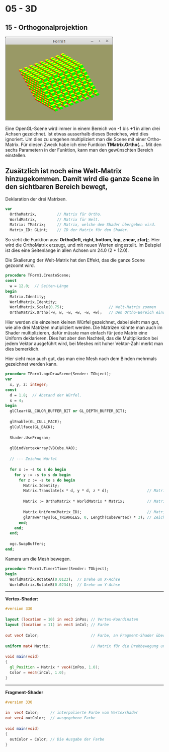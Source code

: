 # 05 - 3D
## 15 - Orthogonalprojektion

![image.png](image.png)

Eine OpenGL-Scene wird immer in einem Bereich von <b>-1</b> bis <b>+1</b> in allen drei Achsen gezeichnet. Ist etwas ausserhalb dieses Bereiches, wird dies ignoriert.
Um dies zu umgehen multipliziert man die Scene mit einer Ortho-Matrix.
Für diesen Zweck habe ich eine Funtkion <b>TMatrix.Ortho(...</b>. Mit den sechs Parametern in der Funktion, kann man den gewünschten Bereich einstellen.

Zusätzlich ist noch eine Welt-Matrix hinzugekommen. Damit wird die ganze Scene in den sichtbaren Bereich bewegt,
---
Deklaration der drei Matrixen.

```pascal
var
  OrthoMatrix,         // Matrix für Ortho.
  WorldMatrix,         // Matrix für Welt.
  Matrix: TMatrix;     // Matrix, welche dem Shader übergeben wird.
  Matrix_ID: GLint;    // ID der Matrix für den Shader.
```

So sieht die Funktion aus: <b>Ortho(left, right, bottom, top, znear, zfar);</b>.
Hier wird die OrthoMatrix erzeugt, und mit neuen Werten eingestellt.
Im Beispiel ist dies eine Seitenlänge in allen Achsen um 24.0 (2 * 12.0).

Die Skalierung der Welt-Matrix hat den Effekt, das die ganze Scene gezoomt wird.

```pascal
procedure TForm1.CreateScene;
const
  w = 12.0;  // Seiten-Länge
begin
  Matrix.Identity;
  WorldMatrix.Identity;
  WorldMatrix.Scale(0.75);                    // Welt-Matrix zoomen
  OrthoMatrix.Ortho(-w, w, -w, +w, -w, +w);   // Den Ortho-Bereich einstellen.
```

Hier werden die einzelnen kleinen Würfel gezeichnet, dabei sieht man gut, wie alle drei Matrizen mutipliziert werden.
Die Matrizen könnte man auch im Shader multiplizieren, dafür müsste man einfach für jede Matrix eine Uniform deklarieren.
Dies hat aber den Nachteil, das die Multiplikation bei jedem Vektor ausgeführt wird, bei Meshes mit hoher Vektor-Zahl merkt man dies bemerklich.

Hier sieht man auch gut, das man eine Mesh nach dem Binden mehrmals gezeichnet werden kann.

```pascal
procedure TForm1.ogcDrawScene(Sender: TObject);
var
  x, y, z: integer;
const
  d = 1.8;  // Abstand der Würfel.
  s = 4;
begin
  glClear(GL_COLOR_BUFFER_BIT or GL_DEPTH_BUFFER_BIT);

  glEnable(GL_CULL_FACE);
  glCullface(GL_BACK);

  Shader.UseProgram;

  glBindVertexArray(VBCube.VAO);

  // --- Zeichne Würfel

  for x := -s to s do begin
    for y := -s to s do begin
      for z := -s to s do begin
        Matrix.Identity;
        Matrix.Translate(x * d, y * d, z * d);                 // Matrix verschieben.

        Matrix := OrthoMatrix * WorldMatrix * Matrix;          // Matrizen multiplizieren.

        Matrix.Uniform(Matrix_ID);                             // Matrix dem Shader übergeben.
        glDrawArrays(GL_TRIANGLES, 0, Length(CubeVertex) * 3); // Zeichnet einen kleinen Würfel.
      end;
    end;
  end;

  ogc.SwapBuffers;
end;
```

Kamera um die Mesh bewegen.

```pascal
procedure TForm1.Timer1Timer(Sender: TObject);
begin
  WorldMatrix.RotateA(0.0123);  // Drehe um X-Achse
  WorldMatrix.RotateB(0.0234);  // Drehe um Y-Achse
```

---
<b>Vertex-Shader:</b>

```glsl
#version 330

layout (location = 10) in vec3 inPos; // Vertex-Koordinaten
layout (location = 11) in vec3 inCol; // Farbe

out vec4 Color;                       // Farbe, an Fragment-Shader übergeben

uniform mat4 Matrix;                  // Matrix für die Drehbewegung und Ortho

void main(void)
{
  gl_Position = Matrix * vec4(inPos, 1.0);
  Color = vec4(inCol, 1.0);
}

```

---
<b>Fragment-Shader</b>

```glsl
#version 330

in  vec4 Color;     // interpolierte Farbe vom Vertexshader
out vec4 outColor;  // ausgegebene Farbe

void main(void)
{
  outColor = Color; // Die Ausgabe der Farbe
}

```


